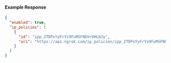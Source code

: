<!-- Code generated for API Clients. DO NOT EDIT. -->
#### Example Response
```json
{
  "enabled": true,
  "ip_policies": [
    {
      "id": "ipp_2TDPxYyFrYs9FuMSFNbVrUHLb3y",
      "uri": "https://api.ngrok.com/ip_policies/ipp_2TDPxYyFrYs9FuMSFNbVrUHLb3y"
    }
  ]
}